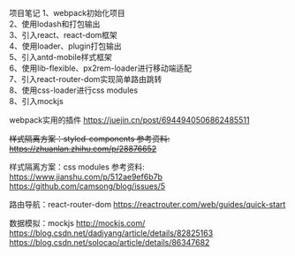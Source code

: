 项目笔记
1、webpack初始化项目<br>
2、使用lodash和打包输出<br>
3、引入react、react-dom框架<br>
4、使用loader、plugin打包输出<br>
5、引入antd-mobile样式框架<br>
6、使用lib-flexible、px2rem-loader进行移动端适配<br>
7、引入react-router-dom实现简单路由跳转<br>
8、使用css-loader进行css modules<br>
8、引入mockjs<br>


webpack实用的插件
https://juejin.cn/post/6944940506862485511

~~样式隔离方案：styled-components
参考资料:
https://zhuanlan.zhihu.com/p/28876652~~

样式隔离方案：css modules
参考资料:
https://www.jianshu.com/p/512ae9ef6b7b
https://github.com/camsong/blog/issues/5

路由导航：react-router-dom
https://reactrouter.com/web/guides/quick-start

数据模拟：mockjs
http://mockjs.com/
https://blog.csdn.net/dadiyang/article/details/82825163
https://blog.csdn.net/solocao/article/details/86347682
